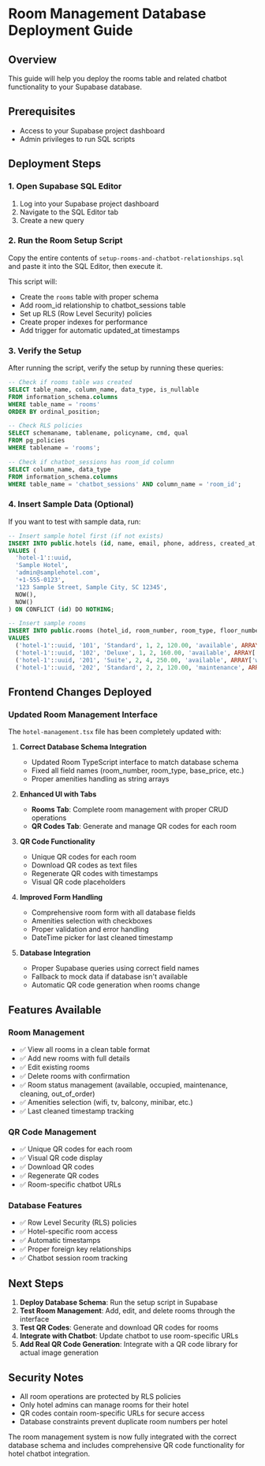 # Room Management Database Deployment Guide

## Overview
This guide will help you deploy the rooms table and related chatbot functionality to your Supabase database.

## Prerequisites
- Access to your Supabase project dashboard
- Admin privileges to run SQL scripts

## Deployment Steps

### 1. Open Supabase SQL Editor
1. Log into your Supabase project dashboard
2. Navigate to the SQL Editor tab
3. Create a new query

### 2. Run the Room Setup Script
Copy the entire contents of `setup-rooms-and-chatbot-relationships.sql` and paste it into the SQL Editor, then execute it.

This script will:
- Create the `rooms` table with proper schema
- Add room_id relationship to chatbot_sessions table
- Set up RLS (Row Level Security) policies
- Create proper indexes for performance
- Add trigger for automatic updated_at timestamps

### 3. Verify the Setup
After running the script, verify the setup by running these queries:

```sql
-- Check if rooms table was created
SELECT table_name, column_name, data_type, is_nullable
FROM information_schema.columns 
WHERE table_name = 'rooms'
ORDER BY ordinal_position;

-- Check RLS policies
SELECT schemaname, tablename, policyname, cmd, qual
FROM pg_policies 
WHERE tablename = 'rooms';

-- Check if chatbot_sessions has room_id column
SELECT column_name, data_type
FROM information_schema.columns 
WHERE table_name = 'chatbot_sessions' AND column_name = 'room_id';
```

### 4. Insert Sample Data (Optional)
If you want to test with sample data, run:

```sql
-- Insert sample hotel first (if not exists)
INSERT INTO public.hotels (id, name, email, phone, address, created_at, updated_at)
VALUES (
  'hotel-1'::uuid,
  'Sample Hotel',
  'admin@samplehotel.com',
  '+1-555-0123',
  '123 Sample Street, Sample City, SC 12345',
  NOW(),
  NOW()
) ON CONFLICT (id) DO NOTHING;

-- Insert sample rooms
INSERT INTO public.rooms (hotel_id, room_number, room_type, floor_number, capacity, base_price, status, amenities, description)
VALUES 
  ('hotel-1'::uuid, '101', 'Standard', 1, 2, 120.00, 'available', ARRAY['wifi', 'tv'], 'Comfortable standard room'),
  ('hotel-1'::uuid, '102', 'Deluxe', 1, 2, 160.00, 'available', ARRAY['wifi', 'tv', 'balcony'], 'Deluxe room with balcony'),
  ('hotel-1'::uuid, '201', 'Suite', 2, 4, 250.00, 'available', ARRAY['wifi', 'tv', 'balcony', 'minibar'], 'Luxury suite with multiple rooms'),
  ('hotel-1'::uuid, '202', 'Standard', 2, 2, 120.00, 'maintenance', ARRAY['wifi', 'tv'], 'Standard room currently under maintenance');
```

## Frontend Changes Deployed

### Updated Room Management Interface
The `hotel-management.tsx` file has been completely updated with:

1. **Correct Database Schema Integration**
   - Updated Room TypeScript interface to match database schema
   - Fixed all field names (room_number, room_type, base_price, etc.)
   - Proper amenities handling as string arrays

2. **Enhanced UI with Tabs**
   - **Rooms Tab**: Complete room management with proper CRUD operations
   - **QR Codes Tab**: Generate and manage QR codes for each room

3. **QR Code Functionality**
   - Unique QR codes for each room
   - Download QR codes as text files
   - Regenerate QR codes with timestamps
   - Visual QR code placeholders

4. **Improved Form Handling**
   - Comprehensive room form with all database fields
   - Amenities selection with checkboxes
   - Proper validation and error handling
   - DateTime picker for last cleaned timestamp

5. **Database Integration**
   - Proper Supabase queries using correct field names
   - Fallback to mock data if database isn't available
   - Automatic QR code generation when rooms change

## Features Available

### Room Management
- ✅ View all rooms in a clean table format
- ✅ Add new rooms with full details
- ✅ Edit existing rooms
- ✅ Delete rooms with confirmation
- ✅ Room status management (available, occupied, maintenance, cleaning, out_of_order)
- ✅ Amenities selection (wifi, tv, balcony, minibar, etc.)
- ✅ Last cleaned timestamp tracking

### QR Code Management
- ✅ Unique QR codes for each room
- ✅ Visual QR code display
- ✅ Download QR codes
- ✅ Regenerate QR codes
- ✅ Room-specific chatbot URLs

### Database Features
- ✅ Row Level Security (RLS) policies
- ✅ Hotel-specific room access
- ✅ Automatic timestamps
- ✅ Proper foreign key relationships
- ✅ Chatbot session room tracking

## Next Steps

1. **Deploy Database Schema**: Run the setup script in Supabase
2. **Test Room Management**: Add, edit, and delete rooms through the interface
3. **Test QR Codes**: Generate and download QR codes for rooms
4. **Integrate with Chatbot**: Update chatbot to use room-specific URLs
5. **Add Real QR Code Generation**: Integrate with a QR code library for actual image generation

## Security Notes

- All room operations are protected by RLS policies
- Only hotel admins can manage rooms for their hotel
- QR codes contain room-specific URLs for secure access
- Database constraints prevent duplicate room numbers per hotel

The room management system is now fully integrated with the correct database schema and includes comprehensive QR code functionality for hotel chatbot integration.
